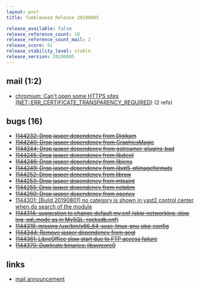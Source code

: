 ```yaml
---
layout: post
title: Tumbleweed Release 20190805

release_available: false
release_reference_count: 18
release_reference_count_mail: 2
release_score: 91
release_stability_level: stable
release_version: 20190805
---
```


## mail (1:2)

- [chromium: Can't open some HTTPS sites (NET::ERR_CERTIFICATE_TRANSPARENCY_REQUIRED)](https://lists.opensuse.org/opensuse-factory/2019-08/msg00055.html) (2 refs)

## bugs (16)

<!--more-->

- ~~[1144232: Drop jasper dependency from Digikam](https://bugzilla.opensuse.org/show_bug.cgi?id=1144232)~~
- ~~[1144240: Drop jasper dependency from GraphicsMagic](https://bugzilla.opensuse.org/show_bug.cgi?id=1144240)~~
- ~~[1144244: Drop jasper dependency from gstreamer-plugins-bad](https://bugzilla.opensuse.org/show_bug.cgi?id=1144244)~~
- ~~[1144245: Drop jasper dependency from libdevil](https://bugzilla.opensuse.org/show_bug.cgi?id=1144245)~~
- ~~[1144246: Drop jasper dependency from libicns](https://bugzilla.opensuse.org/show_bug.cgi?id=1144246)~~
- ~~[1144249: Drop jasper dependency from libqt5-qtimageformats](https://bugzilla.opensuse.org/show_bug.cgi?id=1144249)~~
- ~~[1144252: Drop jasper dependency from libraw](https://bugzilla.opensuse.org/show_bug.cgi?id=1144252)~~
- ~~[1144253: Drop jasper dependency from mtpaint](https://bugzilla.opensuse.org/show_bug.cgi?id=1144253)~~
- ~~[1144255: Drop jasper dependency from netpbm](https://bugzilla.opensuse.org/show_bug.cgi?id=1144255)~~
- ~~[1144260: Drop jasper dependency from opencv](https://bugzilla.opensuse.org/show_bug.cgi?id=1144260)~~
- [1144301: \[Build 20190801\] no category is shown in yast2 control center when do search of the module](https://bugzilla.opensuse.org/show_bug.cgi?id=1144301)
- ~~[1144314: suggestion to change default my.cnf (skip-networking, slow log, sql_mode as in MySQL, rocksdb.cnf)](https://bugzilla.opensuse.org/show_bug.cgi?id=1144314)~~
- ~~[1144318: missing /usr/bin/x86_64-suse-linux-gnu-pkg-config](https://bugzilla.opensuse.org/show_bug.cgi?id=1144318)~~
- ~~[1144344: Remove jasper dependency from gegl](https://bugzilla.opensuse.org/show_bug.cgi?id=1144344)~~
- ~~[1144361: LibreOffice slow start due to FTP access failure](https://bugzilla.opensuse.org/show_bug.cgi?id=1144361)~~
- ~~[1144370: Duplicate binaries: libsvrcore0](https://bugzilla.opensuse.org/show_bug.cgi?id=1144370)~~



## links

- [mail announcement](https://lists.opensuse.org/opensuse-factory/2019-08/msg00054.html)
